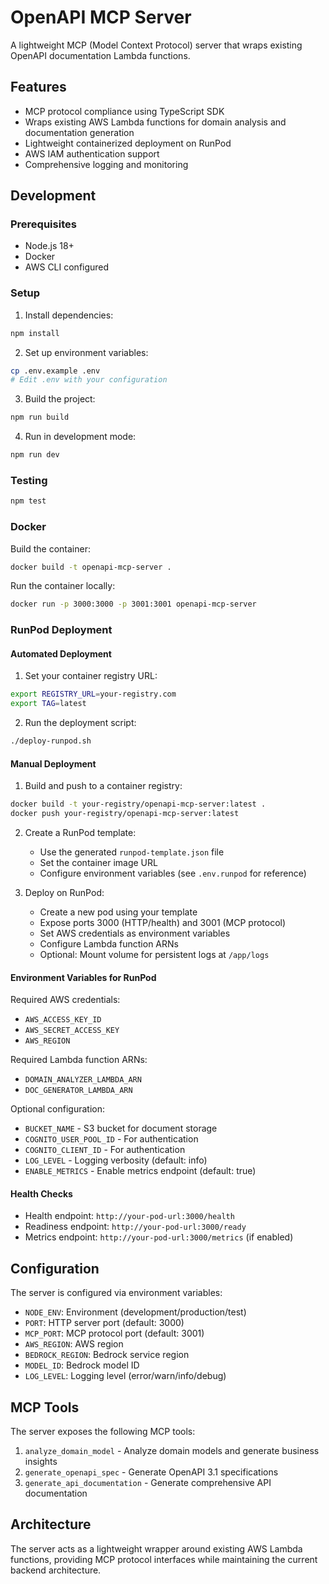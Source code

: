 # OpenAPI MCP Server

A lightweight MCP (Model Context Protocol) server that wraps existing OpenAPI documentation Lambda functions.

## Features

- MCP protocol compliance using TypeScript SDK
- Wraps existing AWS Lambda functions for domain analysis and documentation generation
- Lightweight containerized deployment on RunPod
- AWS IAM authentication support
- Comprehensive logging and monitoring

## Development

### Prerequisites

- Node.js 18+
- Docker
- AWS CLI configured

### Setup

1. Install dependencies:
```bash
npm install
```

2. Set up environment variables:
```bash
cp .env.example .env
# Edit .env with your configuration
```

3. Build the project:
```bash
npm run build
```

4. Run in development mode:
```bash
npm run dev
```

### Testing

```bash
npm test
```

### Docker

Build the container:
```bash
docker build -t openapi-mcp-server .
```

Run the container locally:
```bash
docker run -p 3000:3000 -p 3001:3001 openapi-mcp-server
```

### RunPod Deployment

#### Automated Deployment

1. Set your container registry URL:
```bash
export REGISTRY_URL=your-registry.com
export TAG=latest
```

2. Run the deployment script:
```bash
./deploy-runpod.sh
```

#### Manual Deployment

1. Build and push to a container registry:
```bash
docker build -t your-registry/openapi-mcp-server:latest .
docker push your-registry/openapi-mcp-server:latest
```

2. Create a RunPod template:
   - Use the generated `runpod-template.json` file
   - Set the container image URL
   - Configure environment variables (see `.env.runpod` for reference)

3. Deploy on RunPod:
   - Create a new pod using your template
   - Expose ports 3000 (HTTP/health) and 3001 (MCP protocol)
   - Set AWS credentials as environment variables
   - Configure Lambda function ARNs
   - Optional: Mount volume for persistent logs at `/app/logs`

#### Environment Variables for RunPod

Required AWS credentials:
- `AWS_ACCESS_KEY_ID`
- `AWS_SECRET_ACCESS_KEY`
- `AWS_REGION`

Required Lambda function ARNs:
- `DOMAIN_ANALYZER_LAMBDA_ARN`
- `DOC_GENERATOR_LAMBDA_ARN`

Optional configuration:
- `BUCKET_NAME` - S3 bucket for document storage
- `COGNITO_USER_POOL_ID` - For authentication
- `COGNITO_CLIENT_ID` - For authentication
- `LOG_LEVEL` - Logging verbosity (default: info)
- `ENABLE_METRICS` - Enable metrics endpoint (default: true)

#### Health Checks

- Health endpoint: `http://your-pod-url:3000/health`
- Readiness endpoint: `http://your-pod-url:3000/ready`
- Metrics endpoint: `http://your-pod-url:3000/metrics` (if enabled)

## Configuration

The server is configured via environment variables:

- `NODE_ENV`: Environment (development/production/test)
- `PORT`: HTTP server port (default: 3000)
- `MCP_PORT`: MCP protocol port (default: 3001)
- `AWS_REGION`: AWS region
- `BEDROCK_REGION`: Bedrock service region
- `MODEL_ID`: Bedrock model ID
- `LOG_LEVEL`: Logging level (error/warn/info/debug)

## MCP Tools

The server exposes the following MCP tools:

1. `analyze_domain_model` - Analyze domain models and generate business insights
2. `generate_openapi_spec` - Generate OpenAPI 3.1 specifications
3. `generate_api_documentation` - Generate comprehensive API documentation

## Architecture

The server acts as a lightweight wrapper around existing AWS Lambda functions, providing MCP protocol interfaces while maintaining the current backend architecture.